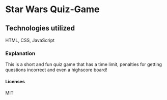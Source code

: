 # Star Wars Quiz-Game

## Technologies utilized
HTML, CSS, JavaScript

### Explanation
This is a short and fun quiz game that has a time limit, penalties for getting questions incorrect and even a highscore board!



#### Licenses
MIT
